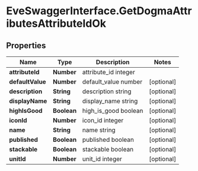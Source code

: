 # EveSwaggerInterface.GetDogmaAttributesAttributeIdOk

## Properties
Name | Type | Description | Notes
------------ | ------------- | ------------- | -------------
**attributeId** | **Number** | attribute_id integer | 
**defaultValue** | **Number** | default_value number | [optional] 
**description** | **String** | description string | [optional] 
**displayName** | **String** | display_name string | [optional] 
**highIsGood** | **Boolean** | high_is_good boolean | [optional] 
**iconId** | **Number** | icon_id integer | [optional] 
**name** | **String** | name string | [optional] 
**published** | **Boolean** | published boolean | [optional] 
**stackable** | **Boolean** | stackable boolean | [optional] 
**unitId** | **Number** | unit_id integer | [optional] 


